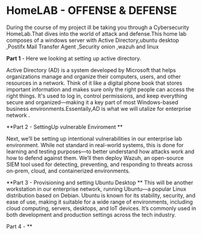 # HomeLAB - OFFENSE & DEFENSE

During the course of my project ill be taking you through a Cybersecurity HomeLab.That dives into the world of attack and defense.This home lab composes of a windows server with Active Directory,ubuntu desktop ,Postifx Mail Transfer Agent ,Security onion ,wazuh and linux  

**Part 1** - Here we looking at setting up active directory. 

Active Directory (AD) is a system developed by Microsoft that helps organizations manage and organize their computers, users, and other resources in a network. Think of it like a digital phone book that stores important information and makes sure only the right people can access the right things. It's used to log in, control permissions, and keep everything secure and organized—making it a key part of most Windows-based business environments.Essentaily,AD is what we will utalize for enterprise network .

**Part 2 - SettingUp vulnerable Enviroment **

Next, we’ll be setting up intentional vulnerabilities in our enterprise lab environment. While not standard in real-world systems, this is done for learning and testing purposes—to better understand how attacks work and how to defend against them.
We’ll then deploy Wazuh, an open-source SIEM tool used for detecting, preventing, and responding to threats across on-prem, cloud, and containerized environments.

**Part 3 - Provisioning and setting Ubuntu Desktop **
This will be another workstation in our enterprise network, running Ubuntu—a popular Linux distribution based on Debian. Ubuntu is known for its stability, security, and ease of use, making it suitable for a wide range of environments, including cloud computing, servers, desktops, and IoT devices. It’s commonly used in both development and production settings across the tech industry.

Part 4 - **
